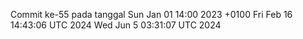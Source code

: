 Commit ke-55 pada tanggal Sun Jan 01 14:00 2023 +0100
Fri Feb 16 14:43:06 UTC 2024
Wed Jun  5 03:31:07 UTC 2024
